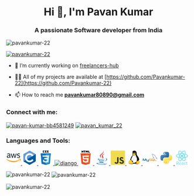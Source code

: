<h1 align="center">Hi 👋, I'm Pavan Kumar</h1>
<h3 align="center">A passionate Software developer from India</h3>

<p align="left"> <img src="https://komarev.com/ghpvc/?username=pavankumar-22&label=Profile%20views&color=0e75b6&style=flat" alt="pavankumar-22" /> </p>

<p align="left"> <a href="https://github.com/ryo-ma/github-profile-trophy"><img src="https://github-profile-trophy.vercel.app/?username=pavankumar-22" alt="pavankumar-22" /></a> </p>

- 🔭 I’m currently working on [freelancers-hub](https://github.com/Pavankumar-22/freelancers-hub)

- 👨‍💻 All of my projects are available at [https://github.com/Pavankumar-22](https://github.com/Pavankumar-22)

- 📫 How to reach me **pavankumar80890@gmail.com**

<h3 align="left">Connect with me:</h3>
<p align="left">
<a href="https://linkedin.com/in/pavan-kumar-bb4581249" target="blank"><img align="center" src="https://raw.githubusercontent.com/rahuldkjain/github-profile-readme-generator/master/src/images/icons/Social/linked-in-alt.svg" alt="pavan-kumar-bb4581249" height="30" width="40" /></a>
<a href="https://www.leetcode.com/pavan_kumar_22" target="blank"><img align="center" src="https://raw.githubusercontent.com/rahuldkjain/github-profile-readme-generator/master/src/images/icons/Social/leet-code.svg" alt="pavan_kumar_22" height="30" width="40" /></a>
</p>

<h3 align="left">Languages and Tools:</h3>
<p align="left"> <a href="https://aws.amazon.com" target="_blank" rel="noreferrer"> <img src="https://raw.githubusercontent.com/devicons/devicon/master/icons/amazonwebservices/amazonwebservices-original-wordmark.svg" alt="aws" width="40" height="40"/> </a> <a href="https://www.cprogramming.com/" target="_blank" rel="noreferrer"> <img src="https://raw.githubusercontent.com/devicons/devicon/master/icons/c/c-original.svg" alt="c" width="40" height="40"/> </a> <a href="https://www.w3schools.com/css/" target="_blank" rel="noreferrer"> <img src="https://raw.githubusercontent.com/devicons/devicon/master/icons/css3/css3-original-wordmark.svg" alt="css3" width="40" height="40"/> </a> <a href="https://www.djangoproject.com/" target="_blank" rel="noreferrer"> <img src="https://cdn.worldvectorlogo.com/logos/django.svg" alt="django" width="40" height="40"/> </a> <a href="https://www.w3.org/html/" target="_blank" rel="noreferrer"> <img src="https://raw.githubusercontent.com/devicons/devicon/master/icons/html5/html5-original-wordmark.svg" alt="html5" width="40" height="40"/> </a> <a href="https://www.java.com" target="_blank" rel="noreferrer"> <img src="https://raw.githubusercontent.com/devicons/devicon/master/icons/java/java-original.svg" alt="java" width="40" height="40"/> </a> <a href="https://developer.mozilla.org/en-US/docs/Web/JavaScript" target="_blank" rel="noreferrer"> <img src="https://raw.githubusercontent.com/devicons/devicon/master/icons/javascript/javascript-original.svg" alt="javascript" width="40" height="40"/> </a> <a href="https://www.linux.org/" target="_blank" rel="noreferrer"> <img src="https://raw.githubusercontent.com/devicons/devicon/master/icons/linux/linux-original.svg" alt="linux" width="40" height="40"/> </a> <a href="https://www.mysql.com/" target="_blank" rel="noreferrer"> <img src="https://raw.githubusercontent.com/devicons/devicon/master/icons/mysql/mysql-original-wordmark.svg" alt="mysql" width="40" height="40"/> </a> <a href="https://www.python.org" target="_blank" rel="noreferrer"> <img src="https://raw.githubusercontent.com/devicons/devicon/master/icons/python/python-original.svg" alt="python" width="40" height="40"/> </a> <a href="https://reactjs.org/" target="_blank" rel="noreferrer"> <img src="https://raw.githubusercontent.com/devicons/devicon/master/icons/react/react-original-wordmark.svg" alt="react" width="40" height="40"/> </a> </p>

<p><img align="left" src="https://github-readme-stats.vercel.app/api/top-langs?username=pavankumar-22&show_icons=true&locale=en&layout=compact" alt="pavankumar-22" /></p>

<p>&nbsp;<img align="center" src="https://github-readme-stats.vercel.app/api?username=pavankumar-22&show_icons=true&locale=en" alt="pavankumar-22" /></p>

<p><img align="center" src="https://github-readme-streak-stats.herokuapp.com/?user=pavankumar-22&" alt="pavankumar-22" /></p>
